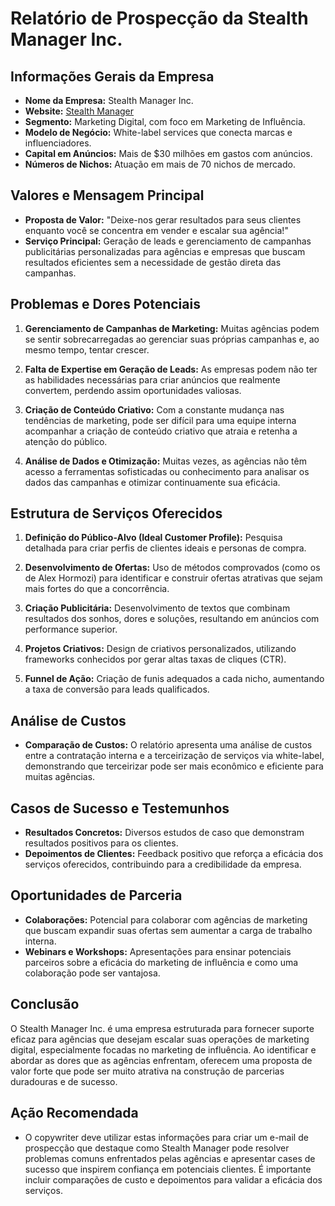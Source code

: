 # Relatório de Prospecção da Stealth Manager Inc.

## Informações Gerais da Empresa

- **Nome da Empresa:** Stealth Manager Inc.
- **Website:** [Stealth Manager](http://www.stealthmanager.com)
- **Segmento:** Marketing Digital, com foco em Marketing de Influência.
- **Modelo de Negócio:** White-label services que conecta marcas e influenciadores.
- **Capital em Anúncios:** Mais de $30 milhões em gastos com anúncios.
- **Números de Nichos:** Atuação em mais de 70 nichos de mercado.
  
## Valores e Mensagem Principal

- **Proposta de Valor:** "Deixe-nos gerar resultados para seus clientes enquanto você se concentra em vender e escalar sua agência!"
- **Serviço Principal:** Geração de leads e gerenciamento de campanhas publicitárias personalizadas para agências e empresas que buscam resultados eficientes sem a necessidade de gestão direta das campanhas.
  
## Problemas e Dores Potenciais

1. **Gerenciamento de Campanhas de Marketing:** Muitas agências podem se sentir sobrecarregadas ao gerenciar suas próprias campanhas e, ao mesmo tempo, tentar crescer.
  
2. **Falta de Expertise em Geração de Leads:** As empresas podem não ter as habilidades necessárias para criar anúncios que realmente convertem, perdendo assim oportunidades valiosas.

3. **Criação de Conteúdo Criativo:** Com a constante mudança nas tendências de marketing, pode ser difícil para uma equipe interna acompanhar a criação de conteúdo criativo que atraia e retenha a atenção do público.

4. **Análise de Dados e Otimização:** Muitas vezes, as agências não têm acesso a ferramentas sofisticadas ou conhecimento para analisar os dados das campanhas e otimizar continuamente sua eficácia.

## Estrutura de Serviços Oferecidos

1. **Definição do Público-Alvo (Ideal Customer Profile):** Pesquisa detalhada para criar perfis de clientes ideais e personas de compra.

2. **Desenvolvimento de Ofertas:** Uso de métodos comprovados (como os de Alex Hormozi) para identificar e construir ofertas atrativas que sejam mais fortes do que a concorrência.

3. **Criação Publicitária:** Desenvolvimento de textos que combinam resultados dos sonhos, dores e soluções, resultando em anúncios com performance superior.

4. **Projetos Criativos:** Design de criativos personalizados, utilizando frameworks conhecidos por gerar altas taxas de cliques (CTR).

5. **Funnel de Ação:** Criação de funis adequados a cada nicho, aumentando a taxa de conversão para leads qualificados.

## Análise de Custos

- **Comparação de Custos:** O relatório apresenta uma análise de custos entre a contratação interna e a terceirização de serviços via white-label, demonstrando que terceirizar pode ser mais econômico e eficiente para muitas agências.

## Casos de Sucesso e Testemunhos

- **Resultados Concretos:** Diversos estudos de caso que demonstram resultados positivos para os clientes.
- **Depoimentos de Clientes:** Feedback positivo que reforça a eficácia dos serviços oferecidos, contribuindo para a credibilidade da empresa.

## Oportunidades de Parceria 

- **Colaborações:** Potencial para colaborar com agências de marketing que buscam expandir suas ofertas sem aumentar a carga de trabalho interna.
- **Webinars e Workshops:** Apresentações para ensinar potenciais parceiros sobre a eficácia do marketing de influência e como uma colaboração pode ser vantajosa.

## Conclusão

O Stealth Manager Inc. é uma empresa estruturada para fornecer suporte eficaz para agências que desejam escalar suas operações de marketing digital, especialmente focadas no marketing de influência. Ao identificar e abordar as dores que as agências enfrentam, oferecem uma proposta de valor forte que pode ser muito atrativa na construção de parcerias duradouras e de sucesso. 

## Ação Recomendada

- O copywriter deve utilizar estas informações para criar um e-mail de prospecção que destaque como Stealth Manager pode resolver problemas comuns enfrentados pelas agências e apresentar cases de sucesso que inspirem confiança em potenciais clientes. É importante incluir comparações de custo e depoimentos para validar a eficácia dos serviços.